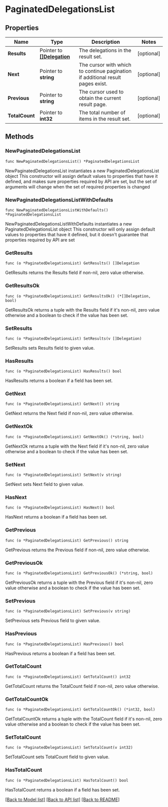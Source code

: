 # PaginatedDelegationsList

## Properties

Name | Type | Description | Notes
------------ | ------------- | ------------- | -------------
**Results** | Pointer to [**[]Delegation**](Delegation.md) | The delegations in the result set. | [optional] 
**Next** | Pointer to **string** | The cursor with which to continue pagination if additional result pages exist. | [optional] 
**Previous** | Pointer to **string** | The cursor used to obtain the current result page. | [optional] 
**TotalCount** | Pointer to **int32** | The total number of items in the result set. | [optional] 

## Methods

### NewPaginatedDelegationsList

`func NewPaginatedDelegationsList() *PaginatedDelegationsList`

NewPaginatedDelegationsList instantiates a new PaginatedDelegationsList object
This constructor will assign default values to properties that have it defined,
and makes sure properties required by API are set, but the set of arguments
will change when the set of required properties is changed

### NewPaginatedDelegationsListWithDefaults

`func NewPaginatedDelegationsListWithDefaults() *PaginatedDelegationsList`

NewPaginatedDelegationsListWithDefaults instantiates a new PaginatedDelegationsList object
This constructor will only assign default values to properties that have it defined,
but it doesn't guarantee that properties required by API are set

### GetResults

`func (o *PaginatedDelegationsList) GetResults() []Delegation`

GetResults returns the Results field if non-nil, zero value otherwise.

### GetResultsOk

`func (o *PaginatedDelegationsList) GetResultsOk() (*[]Delegation, bool)`

GetResultsOk returns a tuple with the Results field if it's non-nil, zero value otherwise
and a boolean to check if the value has been set.

### SetResults

`func (o *PaginatedDelegationsList) SetResults(v []Delegation)`

SetResults sets Results field to given value.

### HasResults

`func (o *PaginatedDelegationsList) HasResults() bool`

HasResults returns a boolean if a field has been set.

### GetNext

`func (o *PaginatedDelegationsList) GetNext() string`

GetNext returns the Next field if non-nil, zero value otherwise.

### GetNextOk

`func (o *PaginatedDelegationsList) GetNextOk() (*string, bool)`

GetNextOk returns a tuple with the Next field if it's non-nil, zero value otherwise
and a boolean to check if the value has been set.

### SetNext

`func (o *PaginatedDelegationsList) SetNext(v string)`

SetNext sets Next field to given value.

### HasNext

`func (o *PaginatedDelegationsList) HasNext() bool`

HasNext returns a boolean if a field has been set.

### GetPrevious

`func (o *PaginatedDelegationsList) GetPrevious() string`

GetPrevious returns the Previous field if non-nil, zero value otherwise.

### GetPreviousOk

`func (o *PaginatedDelegationsList) GetPreviousOk() (*string, bool)`

GetPreviousOk returns a tuple with the Previous field if it's non-nil, zero value otherwise
and a boolean to check if the value has been set.

### SetPrevious

`func (o *PaginatedDelegationsList) SetPrevious(v string)`

SetPrevious sets Previous field to given value.

### HasPrevious

`func (o *PaginatedDelegationsList) HasPrevious() bool`

HasPrevious returns a boolean if a field has been set.

### GetTotalCount

`func (o *PaginatedDelegationsList) GetTotalCount() int32`

GetTotalCount returns the TotalCount field if non-nil, zero value otherwise.

### GetTotalCountOk

`func (o *PaginatedDelegationsList) GetTotalCountOk() (*int32, bool)`

GetTotalCountOk returns a tuple with the TotalCount field if it's non-nil, zero value otherwise
and a boolean to check if the value has been set.

### SetTotalCount

`func (o *PaginatedDelegationsList) SetTotalCount(v int32)`

SetTotalCount sets TotalCount field to given value.

### HasTotalCount

`func (o *PaginatedDelegationsList) HasTotalCount() bool`

HasTotalCount returns a boolean if a field has been set.


[[Back to Model list]](../README.md#documentation-for-models) [[Back to API list]](../README.md#documentation-for-api-endpoints) [[Back to README]](../README.md)


